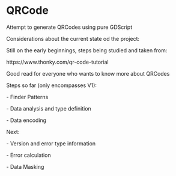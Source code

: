 # QRCode
<p>Attempt to generate QRCodes using pure GDScript

<p>Considerations about the current state od the project:
<p>Still on the early beginnings, steps being studied and taken from:
<p>https://www.thonky.com/qr-code-tutorial
<p>Good read for everyone who wants to know more about QRCodes
<p>Steps so far (only encompasses V1):
<p> - Finder Patterns
<p> - Data analysis and type definition
<p> - Data encoding
<p>Next:
<p> - Version and error type information
<p> - Error calculation
<p> - Data Masking
